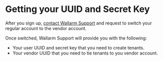 # Getting your UUID and Secret Key

After you sign up, [contact Wallarm Support](mailto:support@wallarm.com) and request to switch your regular account to the vendor account.

Once switched, Wallarm Support will provide you with the following:

* Your user UUID and secret key that you need to create tenants.
* Your vendor UUID that you need to tie tenants to you vendor account.